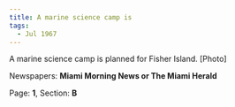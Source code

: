 ```yaml
---  
title: A marine science camp is  
tags:  
  - Jul 1967  
---  
```

  
A marine science camp is planned for Fisher Island. [Photo]  
  
Newspapers: **Miami Morning News or The Miami Herald**  
  
Page: **1**, Section: **B** 
